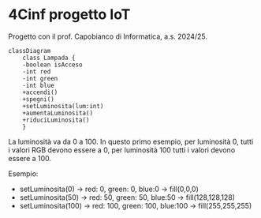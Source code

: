 # 4Cinf progetto IoT

Progetto con il prof. Capobianco di Informatica, a.s. 2024/25.

```mermaid
classDiagram
    class Lampada {
    -boolean isAcceso
    -int red
    -int green
    -int blue
    +accendi()
    +spegni()
    +setLuminosita(lum:int)
    +aumentaLuminosita()
    +riduciLuminosita()
    }
```

La luminosità va da 0 a 100. In questo primo esempio, per luminosità 0, tutti i valori RGB devono essere a 0, per luminosità 100 tutti i valori devono essere a 100.

Esempio:

- setLuminosita(0)  -> red: 0, green: 0, blue:0 -> fill(0,0,0)
- setLuminosita(50)  -> red: 50, green: 50, blue:50 -> fill(128,128,128)
- setLuminosita(100)  -> red: 100, green: 100, blue:100 -> fill(255,255,255)
